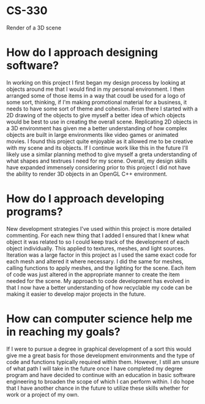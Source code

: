 # CS-330
Render of a 3D scene
# How do I approach designing software?
In working on this project I first began my design process by looking at objects around me that I would find in my personal environment.
I then arranged some of those items in a way that coudl be used for a logo of some sort, thinking, if I'm making promotional material for a 
business, it needs to have some sort of theme and cohesion. From there I started with a 2D drawing of the objects to give myself a better idea
of which objects would be best to use in creating the overall scene. Replicating 2D objects in a 3D environment has given me a better understanding 
of how complex objects are built in large environments like video games or animated movies. I found this project quite enjoyable as it allowed
me to be creative with my scene and its objects. If I continue work like this in the future I'll likely use a similar planning method to give
myself a greta understanding of what shapes and textrues I need for my scene. Overall, my design skills have expanded immensely considering prior 
to this project I did not have the ability to render 3D objects in an OpenGL C++ environment. 
# How do I approach developing programs?
New development strategies I've used within this project is more detailed commenting. For each new thing that I added I ensured that I knew
what object it was related to so I could keep track of the development of each object individually. This applied to textures, meshes, and light
sources. Iteration was a large factor in this project as I used the same exact code for each mesh and altered it where necessary. I did the same
for meshes, calling functions to apply meshes, and the lighting for the scene. Each item of code was just altered in the appropriate manner
to create the item needed for the scene. My approach to code development has evolved in that I now have a better understanding of how recyclable
my code can be making it easier to develop major projects in the future. 
# How can computer science help me in reaching my goals?
If I were to pursue a degree in graphical development of a sort this would give me a great basis for those development environments and the type of
code and functions typically required within them. However, I still am unsure of what path I will take in the future once I have completed my degree 
program and have decided to continue with an education in basic software engineering to broaden the scope of which I can perform within. I do hope
that I have another chance in the future to utilize these skills whether for work or a project of my own. 
